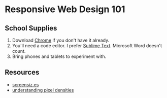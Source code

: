# Responsive Web Design 101

## School Supplies

1. Download [Chrome](https://www.google.com/intl/en/chrome/browser/) if you don't have it already.
2. You'll need a code editor. I prefer [Sublime Text](http://www.sublimetext.com/3). Microsoft Word doesn't count.
3. Bring phones and tablets to experiment with.


## Resources 
* [screensiz.es](http://screensiz.es/phone)
* [understanding pixel densities](http://www.teehanlax.com/blog/density-converter/)
